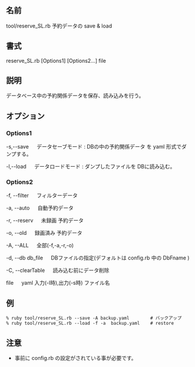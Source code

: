 
## 名前

  tool/reserve_SL.rb  予約データの save & load

## 書式

   reserve_SL.rb [Options1]  [Options2...]  file

## 説明

   データベース中の予約関係データを保存、読み込みを行う。

## オプション

### Options1

-s,--save  &emsp; 
データセーブモード : DBの中の予約関係データ を yaml 形式でダンプする。

-l,--load  &emsp; 
データロードモード : ダンプしたファイルを DBに読み込む。

### Options2

-f, --filter &emsp;
フィルターデータ

-a, --auto  &emsp;
自動予約データ

-r, --reserv  &emsp;
未録画   予約データ

-o, --old  &emsp;
録画済み 予約データ

-A, --ALL   &emsp;
全部(-f,-a,-r,-o)

-d, --db  db_file &emsp;
DBファイルの指定(デフォルトは config.rb 中の DbFname )

-C, --clearTable  &emsp;
読み込む前にデータ削除

file &emsp;  yaml 入力(-l時),出力(-s時) ファイル名

## 例

```
% ruby tool/reserve_SL.rb --save -A backup.yaml        # バックアップ
% ruby tool/reserve_SL.rb --load -f -a  backup.yaml    # restore
```



## 注意
* 事前に config.rb の設定がされている事が必要です。
